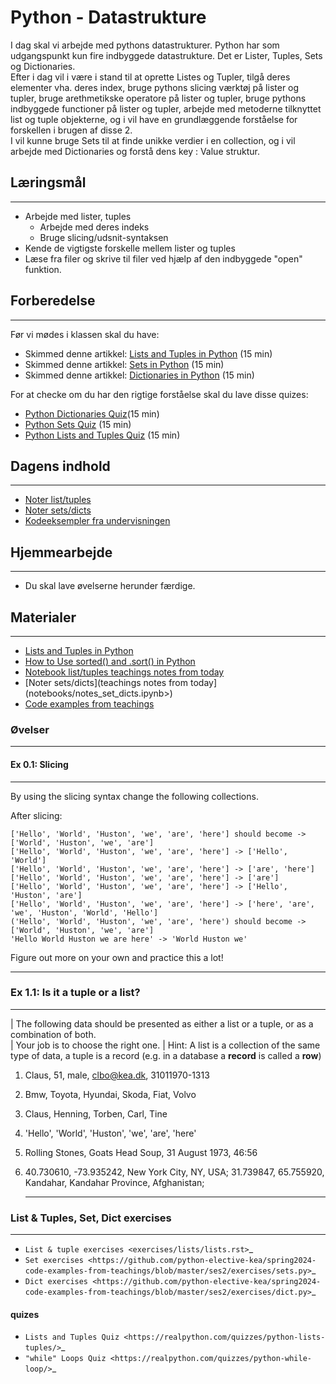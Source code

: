 # Python - Datastrukture

I dag skal vi arbejde med pythons datastrukturer. Python har som udgangspunkt kun fire indbyggede datastrukture. Det er Lister, Tuples, Sets og Dictionaries.     
Efter i dag vil i være i stand til at oprette  Listes og Tupler, tilgå deres elementer vha. deres index, bruge pythons slicing værktøj på lister og tupler, bruge arethmetikske operatore på lister og tupler, bruge pythons indbyggede functioner på lister og tupler, arbejde med metoderne tilknyttet list og tuple objekterne, og i vil have en grundlæggende forståelse for forskellen i brugen af disse 2.     
I vil kunne bruge Sets til at finde unikke verdier i en collection, og i vil arbejde med Dictionaries og forstå dens key : Value struktur.

## Læringsmål
---        
- Arbejde med lister, tuples
    - Arbejde med deres indeks
    - Bruge slicing/udsnit-syntaksen
- Kende de vigtigste forskelle mellem lister og tuples
- Læse fra filer og skrive til filer ved hjælp af den indbyggede "open" funktion.

## Forberedelse
---
Før vi mødes i klassen skal du have:

* Skimmed denne artikkel: [Lists and Tuples in Python](https://realpython.com/python-lists-tuples/) (15 min)
* Skimmed denne artikkel: [Sets in Python](https://realpython.com/python-sets/) (15 min)
* Skimmed denne artikkel: [Dictionaries in Python](https://realpython.com/python-dicts/) (15 min)

For at checke om du har den rigtige forståelse skal du lave disse quizes:

* [Python Dictionaries Quiz](https://realpython.com/quizzes/python-dicts/)(15 min)
* [Python Sets Quiz](https://realpython.com/quizzes/python-sets/) (15 min)
* [Python Lists and Tuples Quiz](https://realpython.com/quizzes/python-lists-tuples/) (15 min) 

## Dagens indhold
---
* [Noter list/tuples](notebooks/noterlists_tuples.ipynb)
* [Noter sets/dicts](notebooks/notes_set_dicts.ipynb)
* [Kodeeksempler fra undervisningen](https://github.com/ITAKEA/kode_fra_undervisning_e24/tree/master/python2)

## Hjemmearbejde
---
* Du skal lave øvelserne herunder færdige. 


## Materialer
---

* [Lists and Tuples in Python](https://realpython.com/python-lists-tuples/)
* [How to Use sorted() and .sort() in Python](https://realpython.com/python-sort/)
* [Notebook list/tuples teachings notes from today](notebooks/noterlists_tuples.ipynb)
* [Noter sets/dicts](teachings notes from today](notebooks/notes_set_dicts.ipynb>)
* [Code examples from teachings](https://github.com/ITAKEA/kode_fra_undervisning_e24/tree/master/python2)


### Øvelser
---
#### Ex 0.1: Slicing
---
By using the slicing syntax change the following collections.

After slicing:

```
['Hello', 'World', 'Huston', 'we', 'are', 'here'] should become -> ['World', 'Huston', 'we', 'are']
['Hello', 'World', 'Huston', 'we', 'are', 'here'] -> ['Hello', 'World']
['Hello', 'World', 'Huston', 'we', 'are', 'here'] -> ['are', 'here']
['Hello', 'World', 'Huston', 'we', 'are', 'here'] -> ['are']
['Hello', 'World', 'Huston', 'we', 'are', 'here'] -> ['Hello', 'Huston', 'are']
['Hello', 'World', 'Huston', 'we', 'are', 'here'] -> ['here', 'are', 'we', 'Huston', 'World', 'Hello']
('Hello', 'World', 'Huston', 'we', 'are', 'here') should become -> ['World', 'Huston', 'we', 'are']
'Hello World Huston we are here' -> 'World Huston we'
``` 

Figure out more on your own and practice this a lot!    

   <hr>

### Ex 1.1: Is it a tuple or a list?
---
| The following data should be presented as either a list or a tuple, or as a combination of both.    
| Your job is to choose the right one. 
| Hint: A list is a collection of the same type of data, a tuple is a record (e.g. in a database a **record** is called a **row**)

1. Claus, 51, male, clbo@kea.dk, 31011970-1313
2. Bmw, Toyota, Hyundai, Skoda, Fiat, Volvo
3. Claus, Henning, Torben, Carl, Tine
4. 'Hello', 'World', 'Huston', 'we', 'are', 'here'
5. Rolling Stones, Goats Head Soup, 31 August 1973, 46:56
6. 40.730610, -73.935242, New York City, NY, USA; 31.739847, 65.755920, Kandahar, Kandahar Province, Afghanistan;
   
   <hr>

### List & Tuples, Set, Dict exercises
---
* `List & tuple exercises <exercises/lists/lists.rst>`_
* `Set exercises <https://github.com/python-elective-kea/spring2024-code-examples-from-teachings/blob/master/ses2/exercises/sets.py>`_
* `Dict exercises <https://github.com/python-elective-kea/spring2024-code-examples-from-teachings/blob/master/ses2/exercises/dict.py>`_

#### quizes
* `Lists and Tuples Quiz <https://realpython.com/quizzes/python-lists-tuples/>`_
* `"while" Loops Quiz <https://realpython.com/quizzes/python-while-loop/>`_
